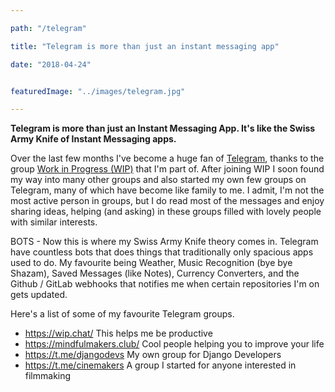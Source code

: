 ```yaml
---

path: "/telegram"

title: "Telegram is more than just an instant messaging app"

date: "2018-04-24"


featuredImage: "../images/telegram.jpg"

---
```


**Telegram is more than just an Instant Messaging App. It's like the Swiss Army Knife of Instant Messaging apps.**

Over the last few months I've become a huge fan of [Telegram](https://telegram.org), thanks to the group [Work in Progress (WIP)](https://wip.chat/) that I'm part of. After joining WIP I soon found my way into many other groups and also started my own few groups on Telegram, many of which have become like family to me. I admit, I'm not the most active person in groups, but I do read most of the messages and enjoy sharing ideas, helping (and asking) in these groups filled with lovely people with similar interests.

BOTS - Now this is where my Swiss Army Knife theory comes in. Telegram have countless bots that does things that traditionally only spacious apps used to do. My favourite being Weather, Music Recognition (bye bye Shazam), Saved Messages (like Notes), Currency Converters, and the Github / GitLab webhooks that notifies me when certain repositories I'm on gets updated.


Here's a list of some of my favourite Telegram groups.

 - https://wip.chat/ This helps me be productive
 - https://mindfulmakers.club/ Cool people helping you to improve your
   life
 - https://t.me/djangodevs My own group for Django Developers
 - https://t.me/cinemakers A group I started for anyone interested in
   filmmaking